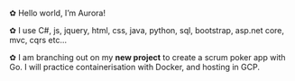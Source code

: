 ✿ Hello world, I’m Aurora!

✿ I use C#, js, jquery, html, css, java, python, sql, bootstrap, asp.net core, mvc, cqrs etc...

✿ I am branching out on my **new project** to create a scrum poker app with Go. I will practice containerisation with Docker, and hosting in GCP.
